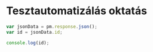 # Tesztautomatizálás oktatás

```javascript
var jsonData = pm.response.json();
var id = jsonData.id;

console.log(id);
```
